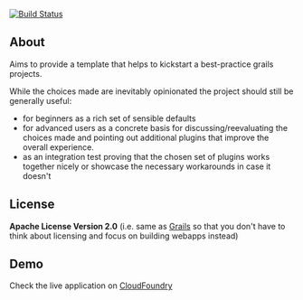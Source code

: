 [![Build Status](https://travis-ci.org/robokaso/grails-kickstart.png)](https://travis-ci.org/robokaso/grails-kickstart)

About
-----

Aims to provide a template that helps to kickstart a best-practice grails projects. 

While the choices made are inevitably opinionated the project should still be generally useful:

* for beginners as a rich set of sensible defaults
* for advanced users as a concrete basis for discussing/reevaluating the choices made and pointing out
	additional plugins that improve the overall experience.
* as an integration test proving that the chosen set of plugins works together nicely or 
	showcase the necessary workarounds in case it doesn't


License
-------
**Apache License Version 2.0** (i.e. same as [Grails](http://grails.org/License") so that you don't have to think about licensing and focus on building webapps instead)


Demo
---------
Check the live application on [CloudFoundry](http://grailskick.cloudfoundry.com) 
